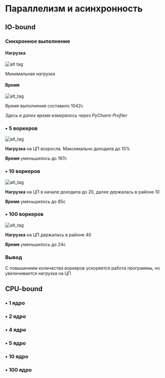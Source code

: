 # Параллелизм и асинхронность
## IO-bound

### Синхронное выполнение
#### Нагрузка
![alt tag](https://sun9-23.userapi.com/impg/I4b1sJGYVVbSLHHpkEKZ2bCv2fJLr4GIQ4a4fw/RgqLvyvtKMM.jpg?size=838x588&quality=96&sign=f36200a5ab74630ed7f5c347e54e63f8&type=album)

Минимальная нагрузка
#### Время
![alt_tag](https://sun9-74.userapi.com/impg/4f6no8AKay35fgKYC8hRYuINgtope9L3MXiJQA/vOdZyrB2KnA.jpg?size=1376x59&quality=96&sign=622048419b81a38c1f024a35e3f40e2d&type=album)

Время выполнения составило 1042с

*Здесь и далее время измерялось через PyCharm Profiler*



### • 5 воркеров
![alt_tag](https://sun9-84.userapi.com/impg/8W05A_uWYiHo7mchUqT_etPWQn7OnVlbZWfJpw/cY94JIOhfz4.jpg?size=834x584&quality=96&sign=d89b88eceecf1b66a505684e065c484d&type=album)

**Нагрузка** на ЦП возросла. Максимально доходила до 15%

**Время** уменьшилось до 197с


### • 10 воркеров
![alt_tag](https://sun9-20.userapi.com/impg/FJjDgKgrgSv19ZqGEIgQ99SunNxh8BXVy43YLg/jtoHVqwD6Po.jpg?size=835x589&quality=96&sign=e3c11e8fa9e95b2b8fde7df66dabf754&type=album)

**Нагрузка** на ЦП в начале доходила до 20, далее держалась в районе 10

**Время** уменьшилось до 85с


### • 100 воркеров
![alt_tag](https://sun9-38.userapi.com/impg/p7txLrHKBBiRu9PsOh_SjF0WIpaqNeLNTUou-g/BvFUDxNnOcM.jpg?size=837x588&quality=96&sign=54daae55f4705b36e1e6f7e7b9cb8fe2&type=album)

**Нагрузка** на ЦП держалась в районе 40

**Время** уменьшилось до 24с

### Вывод
C повышением количества воркеров ускоряется работа программы, но увеличивается нагрузка на ЦП

## CPU-bound
### • 1 ядро
### • 2 ядро
### • 4 ядро
### • 5 ядро
### • 10 ядро
### • 100 ядро
